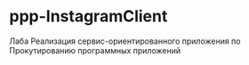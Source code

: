 # ppp-InstagramClient
Лаба Реализация сервис-ориентированного приложения по Прокутированию программных приложений
